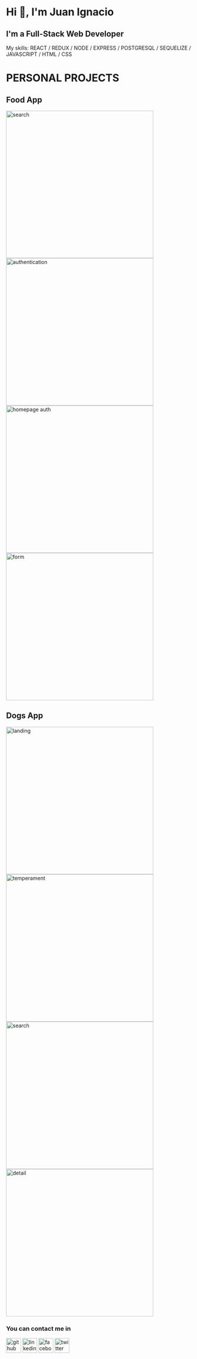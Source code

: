 
<h1> Hi 👋, I'm Juan Ignacio </h1>
<h2> I'm a Full-Stack Web Developer </h2>

My skills: REACT / REDUX / NODE / EXPRESS / POSTGRESQL / SEQUELIZE / JAVASCRIPT / HTML / CSS





<h1> PERSONAL PROJECTS </h1>
<h2> Food App </h2>


[<img src='https://scontent.faep8-2.fna.fbcdn.net/v/t39.30808-6/274484282_2533189290148517_2383854317317586985_n.jpg?_nc_cat=104&ccb=1-5&_nc_sid=730e14&_nc_eui2=AeHWRNk2SkC5aiOYnZSWFq0lxyG8whk7MyLHIbzCGTszImFhv1doepOGSdCISCr5ysKO0PlyTv5iJkdgpLNBo7ef&_nc_ohc=I3N6w9eZZgAAX-D0QZ1&tn=yGg2BbImaRCRorcp&_nc_ht=scontent.faep8-2.fna&oh=00_AT8nBBthCjX6hQPDqEtiqZBnFbt27Ut3pjZvMFQh-ErS7w&oe=622D53C3' alt='search' width='400' height='400'>](https://scontent.faep8-2.fna.fbcdn.net/v/t39.30808-6/274484282_2533189290148517_2383854317317586985_n.jpg?_nc_cat=104&ccb=1-5&_nc_sid=730e14&_nc_eui2=AeHWRNk2SkC5aiOYnZSWFq0lxyG8whk7MyLHIbzCGTszImFhv1doepOGSdCISCr5ysKO0PlyTv5iJkdgpLNBo7ef&_nc_ohc=I3N6w9eZZgAAX-D0QZ1&tn=yGg2BbImaRCRorcp&_nc_ht=scontent.faep8-2.fna&oh=00_AT8nBBthCjX6hQPDqEtiqZBnFbt27Ut3pjZvMFQh-ErS7w&oe=622D53C3)
[<img src='https://scontent.faep8-2.fna.fbcdn.net/v/t39.30808-6/275114464_2533189186815194_6664639310635325439_n.jpg?_nc_cat=109&ccb=1-5&_nc_sid=730e14&_nc_eui2=AeEZoOaCmh_8ZY_l_oBfusi1t78nnd3t10q3vyed3e3XShJ2iPEleQT7A00i9WemwWHiv8dkCH_vJV0dIP9yDVaQ&_nc_ohc=yHSItf3zeXIAX83gGZy&_nc_ht=scontent.faep8-2.fna&oh=00_AT9T7yBRmIefJn54H2oquVzf3ywpPDwQBqxTjq1aMfhxiA&oe=622D588B' alt='authentication' width='400' height='400'>](https://scontent.faep8-2.fna.fbcdn.net/v/t39.30808-6/275114464_2533189186815194_6664639310635325439_n.jpg?_nc_cat=109&ccb=1-5&_nc_sid=730e14&_nc_eui2=AeEZoOaCmh_8ZY_l_oBfusi1t78nnd3t10q3vyed3e3XShJ2iPEleQT7A00i9WemwWHiv8dkCH_vJV0dIP9yDVaQ&_nc_ohc=yHSItf3zeXIAX83gGZy&_nc_ht=scontent.faep8-2.fna&oh=00_AT9T7yBRmIefJn54H2oquVzf3ywpPDwQBqxTjq1aMfhxiA&oe=622D588B)
[<img src='https://scontent.faep8-2.fna.fbcdn.net/v/t39.30808-6/274104667_2533189366815176_1604168596169722270_n.jpg?_nc_cat=104&ccb=1-5&_nc_sid=730e14&_nc_eui2=AeH0XCvQQ4DB9LC8fAwLhiHNWLROm9iTVfhYtE6b2JNV-Got9vFF2mJKRtk-OP7OOilIcgvPrcF4ksXccwYlRb3G&_nc_ohc=opnMi8BwxSIAX-KgPjQ&_nc_ht=scontent.faep8-2.fna&oh=00_AT80Kc8ZvbZ49U6Xc6nbHu0btTC-dC3d_Nl-wFJVNTwIJw&oe=622D4E0D' alt='homepage auth' width='400' height='400'>](https://scontent.faep8-2.fna.fbcdn.net/v/t39.30808-6/274104667_2533189366815176_1604168596169722270_n.jpg?_nc_cat=104&ccb=1-5&_nc_sid=730e14&_nc_eui2=AeH0XCvQQ4DB9LC8fAwLhiHNWLROm9iTVfhYtE6b2JNV-Got9vFF2mJKRtk-OP7OOilIcgvPrcF4ksXccwYlRb3G&_nc_ohc=opnMi8BwxSIAX-KgPjQ&_nc_ht=scontent.faep8-2.fna&oh=00_AT80Kc8ZvbZ49U6Xc6nbHu0btTC-dC3d_Nl-wFJVNTwIJw&oe=622D4E0D)
[<img src='https://scontent.faep8-1.fna.fbcdn.net/v/t39.30808-6/275069713_2533189343481845_8770062271916136419_n.jpg?_nc_cat=101&ccb=1-5&_nc_sid=730e14&_nc_eui2=AeGvthTsif_jZmSYg-ln61hIWHC2uzkqAKFYcLa7OSoAoYyo5nzRDQJ8D95aPaKDjpCOjzfX9vHpUYNWsiqj5Qpp&_nc_ohc=yweVlq-SVP0AX9gHrVv&_nc_ht=scontent.faep8-1.fna&oh=00_AT-bI7btqPbl3fUodPw0jPIUBeDjV5-hrdiRvP16qIlMNQ&oe=622CD71D' alt='form' width='400' height='400'>](https://scontent.faep8-1.fna.fbcdn.net/v/t39.30808-6/275069713_2533189343481845_8770062271916136419_n.jpg?_nc_cat=101&ccb=1-5&_nc_sid=730e14&_nc_eui2=AeGvthTsif_jZmSYg-ln61hIWHC2uzkqAKFYcLa7OSoAoYyo5nzRDQJ8D95aPaKDjpCOjzfX9vHpUYNWsiqj5Qpp&_nc_ohc=yweVlq-SVP0AX9gHrVv&_nc_ht=scontent.faep8-1.fna&oh=00_AT-bI7btqPbl3fUodPw0jPIUBeDjV5-hrdiRvP16qIlMNQ&oe=622CD71D)


<h2> Dogs App </h2>


[<img src='https://scontent.faep8-1.fna.fbcdn.net/v/t39.30808-6/274718970_2533186430148803_8105954142609535463_n.jpg?_nc_cat=110&ccb=1-5&_nc_sid=730e14&_nc_eui2=AeHFxbhIn1o9vZwHOxtorrYQ7TtT1YTiKz7tO1PVhOIrPubHCYGSp0GXdKXfhC4YmqNbTESVGXBiuqdj0GdPxIpw&_nc_ohc=tZMpHDpZyygAX8ps4Sc&_nc_ht=scontent.faep8-1.fna&oh=00_AT_-5FGIzxxhf63alBt4znuu8jvNvqoFQ9WsuUQ9mqy0vA&oe=622E42AA' alt='landing' width='400' height='400'>](https://scontent.faep8-1.fna.fbcdn.net/v/t39.30808-6/274718970_2533186430148803_8105954142609535463_n.jpg?_nc_cat=110&ccb=1-5&_nc_sid=730e14&_nc_eui2=AeHFxbhIn1o9vZwHOxtorrYQ7TtT1YTiKz7tO1PVhOIrPubHCYGSp0GXdKXfhC4YmqNbTESVGXBiuqdj0GdPxIpw&_nc_ohc=tZMpHDpZyygAX8ps4Sc&_nc_ht=scontent.faep8-1.fna&oh=00_AT_-5FGIzxxhf63alBt4znuu8jvNvqoFQ9WsuUQ9mqy0vA&oe=622E42AA) 
[<img src='https://scontent.faep8-1.fna.fbcdn.net/v/t39.30808-6/275558279_2533186613482118_9206651549184818029_n.jpg?_nc_cat=103&ccb=1-5&_nc_sid=730e14&_nc_eui2=AeGIiKEtrMbeeL1PnComAc7ZNIXsojdh6hs0heyiN2HqG1XD_dtxnMNhra2bFGewe5Lt5z0L5XzGcY8iK_Na1-WW&_nc_ohc=Z899nipuAcMAX_LaXjN&_nc_ht=scontent.faep8-1.fna&oh=00_AT8B5xb0NgJjK4roamSy7TPywavinv9kg5e-rdoWcqJjXA&oe=622E8B09' alt='temperament' width='400' height='400'>](https://scontent.faep8-1.fna.fbcdn.net/v/t39.30808-6/275558279_2533186613482118_9206651549184818029_n.jpg?_nc_cat=103&ccb=1-5&_nc_sid=730e14&_nc_eui2=AeGIiKEtrMbeeL1PnComAc7ZNIXsojdh6hs0heyiN2HqG1XD_dtxnMNhra2bFGewe5Lt5z0L5XzGcY8iK_Na1-WW&_nc_ohc=Z899nipuAcMAX_LaXjN&_nc_ht=scontent.faep8-1.fna&oh=00_AT8B5xb0NgJjK4roamSy7TPywavinv9kg5e-rdoWcqJjXA&oe=622E8B09)
[<img src='https://scontent.faep8-1.fna.fbcdn.net/v/t39.30808-6/274600041_2533186440148802_6278684794636685174_n.jpg?_nc_cat=105&ccb=1-5&_nc_sid=730e14&_nc_eui2=AeGmGrwWguyyWolW6XgiUEYcrt-j2stwyL6u36Pay3DIvkIOjT3QLu2_aLwLCtnnRhIUPeQpZnQSLUinB59i9AJb&_nc_ohc=Ih9ldg5YlrUAX-yGN2a&_nc_ht=scontent.faep8-1.fna&oh=00_AT8QDxTrAPPm_n1BtM8u8962hFPOWTQqduTYGlbHql7OBg&oe=622E6ED4' alt='search' width='400' height='400'>](https://scontent.faep8-1.fna.fbcdn.net/v/t39.30808-6/274600041_2533186440148802_6278684794636685174_n.jpg?_nc_cat=105&ccb=1-5&_nc_sid=730e14&_nc_eui2=AeGmGrwWguyyWolW6XgiUEYcrt-j2stwyL6u36Pay3DIvkIOjT3QLu2_aLwLCtnnRhIUPeQpZnQSLUinB59i9AJb&_nc_ohc=Ih9ldg5YlrUAX-yGN2a&_nc_ht=scontent.faep8-1.fna&oh=00_AT8QDxTrAPPm_n1BtM8u8962hFPOWTQqduTYGlbHql7OBg&oe=622E6ED4)
[<img src='https://scontent.faep8-1.fna.fbcdn.net/v/t39.30808-6/275308578_2533186386815474_7148260403592388570_n.jpg?_nc_cat=111&ccb=1-5&_nc_sid=730e14&_nc_eui2=AeEQGms0FJp6XwFY_UqS87hrEWICO9CD0SARYgI70IPRIIXp676fUD2pMj-z3wDG-mnF5FEg92m1zh8TDUrvB0_G&_nc_ohc=cq7apAiesucAX9bNqni&_nc_ht=scontent.faep8-1.fna&oh=00_AT-Z09yc5GHthYAdgIwtSQJibemx_HXT992D0hUjEkqx1A&oe=622E9256' alt='detail' width='400' height='400'>](https://scontent.faep8-1.fna.fbcdn.net/v/t39.30808-6/275308578_2533186386815474_7148260403592388570_n.jpg?_nc_cat=111&ccb=1-5&_nc_sid=730e14&_nc_eui2=AeEQGms0FJp6XwFY_UqS87hrEWICO9CD0SARYgI70IPRIIXp676fUD2pMj-z3wDG-mnF5FEg92m1zh8TDUrvB0_G&_nc_ohc=cq7apAiesucAX9bNqni&_nc_ht=scontent.faep8-1.fna&oh=00_AT-Z09yc5GHthYAdgIwtSQJibemx_HXT992D0hUjEkqx1A&oe=622E9256)

<h3> You can contact me in</h3>

[<img src='https://cdn.jsdelivr.net/npm/simple-icons@3.0.1/icons/github.svg' alt='github' height='40'>](https://github.com/JIB2017)  [<img src='https://cdn.jsdelivr.net/npm/simple-icons@3.0.1/icons/linkedin.svg' alt='linkedin' height='40'>](https://www.linkedin.com/in/juan-ignacio-blacutt-full-stack-developer//)  [<img src='https://cdn.jsdelivr.net/npm/simple-icons@3.0.1/icons/facebook.svg' alt='facebook' height='40'>](https://www.facebook.com/juanignacio.blacutt)  [<img src='https://cdn.jsdelivr.net/npm/simple-icons@3.0.1/icons/twitter.svg' alt='twitter' height='40'>](https://twitter.com/JuanBlacutt2)  
